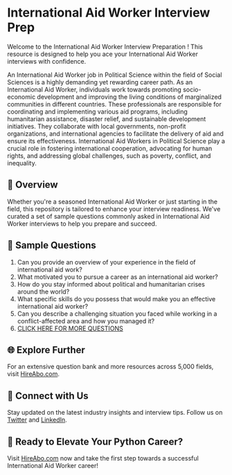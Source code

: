 # International Aid Worker Interview Prep

Welcome to the International Aid Worker Interview Preparation ! This resource is designed to help you ace your International Aid Worker interviews with confidence.

An International Aid Worker job in Political Science within the field of Social Sciences is a highly demanding yet rewarding career path. As an International Aid Worker, individuals work towards promoting socio-economic development and improving the living conditions of marginalized communities in different countries. These professionals are responsible for coordinating and implementing various aid programs, including humanitarian assistance, disaster relief, and sustainable development initiatives. They collaborate with local governments, non-profit organizations, and international agencies to facilitate the delivery of aid and ensure its effectiveness. International Aid Workers in Political Science play a crucial role in fostering international cooperation, advocating for human rights, and addressing global challenges, such as poverty, conflict, and inequality.

## 🚀 Overview

Whether you're a seasoned International Aid Worker or just starting in the field, this repository is tailored to enhance your interview readiness. We've curated a set of sample questions commonly asked in International Aid Worker interviews to help you prepare and succeed.

## 📝 Sample Questions

1. Can you provide an overview of your experience in the field of international aid work?
2. What motivated you to pursue a career as an international aid worker?
3. How do you stay informed about political and humanitarian crises around the world?
4. What specific skills do you possess that would make you an effective international aid worker?
5. Can you describe a challenging situation you faced while working in a conflict-affected area and how you managed it?
6. [CLICK HERE FOR MORE QUESTIONS](https://hireabo.com/job/7_3_29/International%20Aid%20Worker)

## 🌐 Explore Further

For an extensive question bank and more resources across 5,000 fields, visit [HireAbo.com](https://www.hireabo.com).

## 📱 Connect with Us

Stay updated on the latest industry insights and interview tips. Follow us on [Twitter](https://twitter.com/hireabo) and [LinkedIn](https://www.linkedin.com/in/hire-abo-3609972a8/).

## 🚀 Ready to Elevate Your Python Career?

Visit [HireAbo.com](https://www.hireabo.com) now and take the first step towards a successful International Aid Worker career!